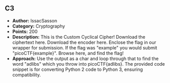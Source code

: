 <h2>C3</h2>
<ul>
  <li><strong>Author:</strong> IssacSasson</li>
  <li><strong>Category:</strong> Cryptography</li>
  <li><strong>Points:</strong> 200</li>
  <li><strong>Description:</strong> This is the Custom Cyclical Cipher! Download the ciphertext here. Download the encoder here. Enclose the flag in our wrapper for submission. If the flag was "example" you would submit "picoCTF{example}". Browse here, and find the flag!</li>
  <li><strong>Approach:</strong> Use the output as a char and loop through that to find the word "adlibs" which you throw into picoCTF{adlibs}. The provided code snippet is for converting Python 2 code to Python 3, ensuring compatibility.</li>
</ul>
